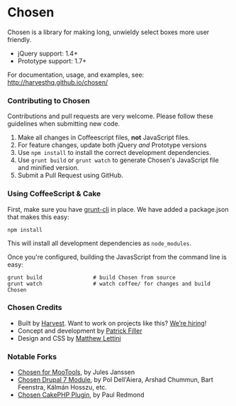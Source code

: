 # Chosen

Chosen is a library for making long, unwieldy select boxes more user friendly.

- jQuery support: 1.4+
- Prototype support: 1.7+

For documentation, usage, and examples, see:  
http://harvesthq.github.io/chosen/

### Contributing to Chosen

Contributions and pull requests are very welcome. Please follow these guidelines when submitting new code.

1. Make all changes in Coffeescript files, **not** JavaScript files.
2. For feature changes, update both jQuery *and* Prototype versions
3. Use `npm install` to install the correct development dependencies.
4. Use `grunt build` or `grunt watch` to generate Chosen's JavaScript file and minified version.
5. Submit a Pull Request using GitHub.

### Using CoffeeScript & Cake

First, make sure you have [grunt-cli](https://github.com/gruntjs/grunt-cli) in place. We have added a package.json that makes this easy:

```
npm install
```

This will install all development dependencies as `node_modules`.

Once you're configured, building the JavasScript from the command line is easy:

    grunt build                # build Chosen from source
    grunt watch                # watch coffee/ for changes and build Chosen
    
### Chosen Credits

- Built by [Harvest](http://www.getharvest.com/). Want to work on projects like this? [We’re hiring](http://www.getharvest.com/careers)!
- Concept and development by [Patrick Filler](http://www.patrickfiller.com/)
- Design and CSS by [Matthew Lettini](http://matthewlettini.com/)

### Notable Forks

- [Chosen for MooTools](https://github.com/julesjanssen/chosen), by Jules Janssen
- [Chosen Drupal 7 Module](http://drupal.org/project/chosen), by Pol Dell'Aiera, Arshad Chummun, Bart Feenstra, Kálmán Hosszu, etc.
- [Chosen CakePHP Plugin](https://github.com/paulredmond/chosen-cakephp), by Paul Redmond
